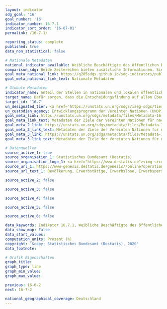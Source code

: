 ```yaml
---
layout: indicator
sdg_goal: '16'
goal_number: '16'
indicator_number: 16.7.1
indicator_sort_order: '16-07-01'
permalink: /16-7-1/

reporting_status: complete
published: true
data_non_statistical: false

# Nationale Metadaten
national_indicator_available: Weibliche Beschäftigte des öffentlichen Dienstes <br> Weibliche Erwerbstätige insgesamt
comparison_sdg: Beide Zeitereihen bieten zusätzliche Informationen. Sie weichen von der geforderten Ausweisung von Anteilen der Frauen in ausgewählten Bereichen des öffentlichen Sektors ab.
goal_meta_national_link: https://g205sdgs.github.io/sdg-indicators/public/MetaDe/16.7.1.pdf
goal_meta_national_link_text: Nationale Metadaten

# Globale Metadaten
indicator_name: Anteil der Stellen in nationalen und lokalen öffentlichen Institutionen, einschließlich (a) Gesetzgebungsorganen, (b) des öffentlichen Dienstes und (c) Rechtsprechungsorganen, im Vergleich zur nationalen Stellenverteilung, nach Geschlecht, Alter, Menschen mit Behinderungen und Bevölkerungsgruppen
target_name: Dafür sorgen, dass die Entscheidungsfindung auf allen Ebenen bedarfsorientiert, inklusiv, partizipatorisch und repräsentativ ist
target_id: '16.7'
un_designated_tier: <a href='https://unstats.un.org/sdgs/iaeg-sdgs/tier-classification/' title='Klicken Sie hier um weitere Informationen zur UN-Tier-Klassifikation zu erhalten.'>Tier II</a>
un_custodian_agency: Entwicklungsprogramm der Vereinten Nationen (UNDP)<br>Inter-Parliamentary Union (IPU)
goal_meta_link: https://unstats.un.org/sdgs/metadata/files/Metadata-16-07-01a.pdf
goal_meta_link_text: Metadaten der Ziele der Vereinten Nationen für nachhaltige Entwicklung (16.7.1 (a))
goal_meta_2_link: https://unstats.un.org/sdgs/metadata/files/Metadata-16-07-01b.pdf
goal_meta_2_link_text: Metadaten der Ziele der Vereinten Nationen für nachhaltige Entwicklung (16.7.1 (b))
goal_meta_3_link: https://unstats.un.org/sdgs/metadata/files/Metadata-16-07-01c.pdf
goal_meta_3_link_text: Metadaten der Ziele der Vereinten Nationen für nachhaltige Entwicklung (16.7.1 (c))

# Datenquellen
source_active_1: true
source_organisation_1: Statistisches Bundesamt (Destatis)
source_organisation_logo_1: <a href="https://www.destatis.de"><img src="https://g205sdgs.github.io/sdg-indicators/public/OrgImgDe/destatis.png" alt="Logo destatis" style="height:60px; width:148px"/></a>
source_url_1: https://www-genesis.destatis.de/genesis//online?operation=table&code=12211-0001&bypass=true&language=de
source_url_text_1: Bevölkerung, Erwerbstätige, Erwerbslose, Erwerbspersonen, Nichterwerbspersonen (jeweils im Alter von 15 bis unter 65 Jahren) - GENESIS online 12211-0001

source_active_2: false

source_active_3: false

source_active_4: false

source_active_5: false

source_active_6: false

data_keywords: Indikator 16.7.1, Weibliche Beschäftigte des öffentlichen Dienstes, Weibliche Erwerbstätige insgesamt, Entwicklungsprogramm der Vereinten Nationen (UNDP)
data_show_map: False
data_start_values: 
computation_units: Prozent (%)
copyright: '&copy; Statistisches Bundesamt (Destatis), 2020'
data_footnote: 

# Grafik Eigenschaften
graph_title: 
graph_type: line
graph_min_value: 
graph_max_value: 

previous: 16-6-2
next: 16-7-2

national_geographical_coverage: Deutschland
---
```


<span></span>